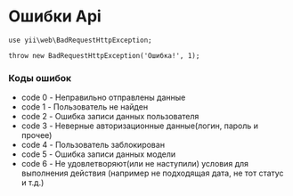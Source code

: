 # Ошибки Api

`use yii\web\BadRequestHttpException;`

`throw new BadRequestHttpException('Ошибка!', 1);`

### Коды ошибок

- сode 0 - Неправильно отправлены данные 
- сode 1 - Пользователь не найден
- сode 2 - Ошибка записи данных пользователя
- сode 3 - Неверные авторизационные данные(логин, пароль и прочее)
- сode 4 - Пользователь заблокирован
- сode 5 - Ошибка записи данных модели
- сode 6 - Не удовлетворяют(или не наступили) условия для выполнения действия (например не подходящая дата, не тот статус и т.д.)
